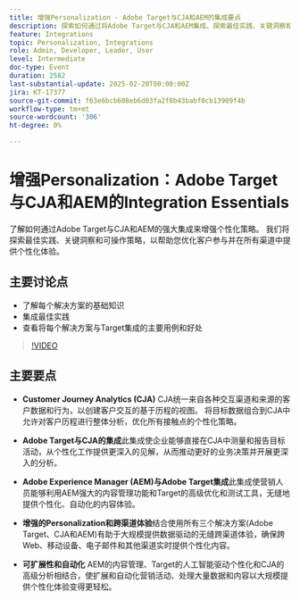 ```yaml
---
title: 增强Personalization - Adobe Target与CJA和AEM的集成要点
description: 探索如何通过将Adobe Target与CJA和AEM集成、探索最佳实践、关键洞察和可操作策略来优化客户参与并在所有渠道中提供个性化体验，从而增强您的个性化策略。
feature: Integrations
topic: Personalization, Integrations
role: Admin, Developer, Leader, User
level: Intermediate
doc-type: Event
duration: 2582
last-substantial-update: 2025-02-20T00:00:00Z
jira: KT-17377
source-git-commit: f63e6bcb608eb6d03fa2f8b43babf0cb13909f4b
workflow-type: tm+mt
source-wordcount: '306'
ht-degree: 0%

---
```



# 增强Personalization：Adobe Target与CJA和AEM的Integration Essentials

了解如何通过Adobe Target与CJA和AEM的强大集成来增强个性化策略。 我们将探索最佳实践、关键洞察和可操作策略，以帮助您优化客户参与并在所有渠道中提供个性化体验。

## 主要讨论点

* 了解每个解决方案的基础知识
* 集成最佳实践
* 查看将每个解决方案与Target集成的主要用例和好处

>[!VIDEO](https://video.tv.adobe.com/v/3444456/?learn=on&enablevpops)

## 主要要点

* **Customer Journey Analytics (CJA)** CJA统一来自各种交互渠道和来源的客户数据和行为，以创建客户交互的基于历程的视图。 将目标数据组合到CJA中允许对客户历程进行整体分析，优化所有接触点的个性化策略。

* **Adobe Target与CJA的集成**&#x200B;此集成使企业能够直接在CJA中测量和报告目标活动，从个性化工作提供更深入的见解，从而推动更好的业务决策并开展更深入的分析。

* **Adobe Experience Manager (AEM)与Adobe Target集成**&#x200B;此集成使营销人员能够利用AEM强大的内容管理功能和Target的高级优化和测试工具，无缝地提供个性化、自动化的内容体验。

* **增强的Personalization和跨渠道体验**&#x200B;结合使用所有三个解决方案(Adobe Target、CJA和AEM)有助于大规模提供数据驱动的无缝跨渠道体验，确保跨Web、移动设备、电子邮件和其他渠道实时提供个性化内容。

* **可扩展性和自动化** AEM的内容管理、Target的人工智能驱动个性化和CJA的高级分析相结合，使扩展和自动化营销活动、处理大量数据和内容以大规模提供个性化体验变得更轻松。